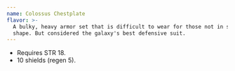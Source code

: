```yaml
---
name: Colossus Chestplate
flavor: >-
  A bulky, heavy armor set that is difficult to wear for those not in superior
  shape. But considered the galaxy's best defensive suit.
---
```

- Requires STR 18.
- 10 shields (regen 5).